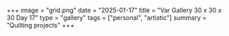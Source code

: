 +++
image = "grid.png"
date = "2025-01-17"
title = "Var Gallery 30 x 30 x 30 Day 17"
type = "gallery"
tags = ["personal", "artistic"]
summary = "Quilting projects"
+++
